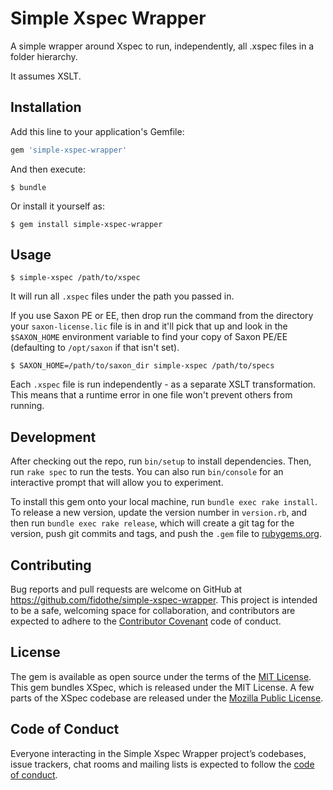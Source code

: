 # Simple Xspec Wrapper

A simple wrapper around Xspec to run, independently, all .xspec files in a folder hierarchy.

It assumes XSLT.

## Installation

Add this line to your application's Gemfile:

```ruby
gem 'simple-xspec-wrapper'
```

And then execute:

    $ bundle

Or install it yourself as:

    $ gem install simple-xspec-wrapper

## Usage

    $ simple-xspec /path/to/xspec

It will run all `.xspec` files under the path you passed in.

If you use Saxon PE or EE, then drop run the command from the directory your `saxon-license.lic` file is in and it'll pick that up and look in the `$SAXON_HOME` environment variable to find your copy of Saxon PE/EE (defaulting to `/opt/saxon` if that isn't set).

    $ SAXON_HOME=/path/to/saxon_dir simple-xspec /path/to/specs

Each `.xspec` file is run independently - as a separate XSLT transformation. This means that a runtime error in one file won't prevent others from running.

## Development

After checking out the repo, run `bin/setup` to install dependencies. Then, run `rake spec` to run the tests. You can also run `bin/console` for an interactive prompt that will allow you to experiment.

To install this gem onto your local machine, run `bundle exec rake install`. To release a new version, update the version number in `version.rb`, and then run `bundle exec rake release`, which will create a git tag for the version, push git commits and tags, and push the `.gem` file to [rubygems.org](https://rubygems.org).

## Contributing

Bug reports and pull requests are welcome on GitHub at https://github.com/fidothe/simple-xspec-wrapper. This project is intended to be a safe, welcoming space for collaboration, and contributors are expected to adhere to the [Contributor Covenant](http://contributor-covenant.org) code of conduct.

## License

The gem is available as open source under the terms of the [MIT License](https://opensource.org/licenses/MIT). This gem bundles XSpec, which is released under the MIT License. A few parts of the XSpec codebase are released under the [Mozilla Public License](http://www.mozilla.org/MPL/).

## Code of Conduct

Everyone interacting in the Simple Xspec Wrapper project’s codebases, issue trackers, chat rooms and mailing lists is expected to follow the [code of conduct](https://github.com/fidothe/simple-xspec-wrapper/blob/master/CODE_OF_CONDUCT.md).
